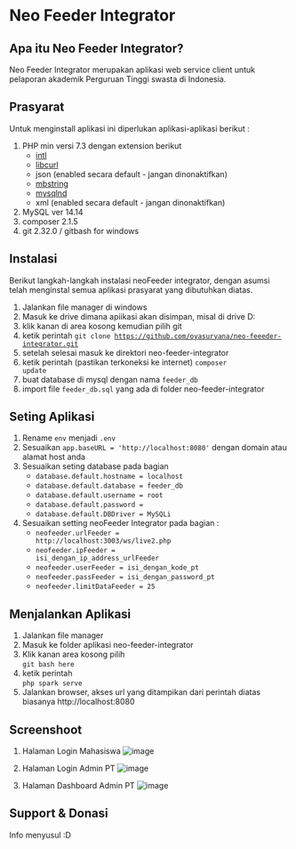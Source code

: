 # Neo Feeder Integrator

## Apa itu Neo Feeder Integrator?

Neo Feeder Integrator merupakan aplikasi web service client untuk pelaporan akademik Perguruan Tinggi swasta di Indonesia.


## Prasyarat
Untuk menginstall aplikasi ini diperlukan aplikasi-aplikasi berikut :
1. PHP min versi 7.3 dengan extension berikut 
	- [intl](http://php.net/manual/en/intl.requirements.php)
	- [libcurl](http://php.net/manual/en/curl.requirements.php) 
	- json (enabled secara default - jangan dinonaktifkan)
	- [mbstring](http://php.net/manual/en/mbstring.installation.php)
	- [mysqlnd](http://php.net/manual/en/mysqlnd.install.php)
	- xml (enabled secara default - jangan dinonaktifkan)
2. MySQL ver 14.14 
3. composer 2.1.5 
4. git 2.32.0 / gitbash for windows 


## Instalasi
Berikut langkah-langkah instalasi neoFeeder integrator, dengan asumsi telah menginstal semua aplikasi prasyarat yang dibutuhkan diatas.
1. Jalankan file manager di windows
2. Masuk ke drive dimana apiikasi akan disimpan, misal di drive D:
3. klik kanan di area kosong kemudian pilih git 
4. ketik perintah 
<code>git clone https://github.com/oyasuryana/neo-feeeder-integrator.git</code>
5. setelah selesai masuk ke direktori neo-feeder-integrator
6. ketik perintah (pastikan terkoneksi ke internet)
<code>composer update</code> 
7. buat database di mysql dengan nama <code>feeder_db</code>
8. import file <code>feeder_db.sql</code> yang ada di folder neo-feeder-integrator


## Seting Aplikasi

1. Rename `env` menjadi `.env` 
2. Sesuaikan  <code>app.baseURL = 'http://localhost:8080'</code> dengan domain atau alamat host anda
3. Sesuaikan seting database pada bagian
	* <code>database.default.hostname = localhost</code>
	* <code>database.default.database = feeder_db</code>
	* <code>database.default.username = root</code>
	* <code>database.default.password = </code>
	* <code>database.default.DBDriver = MySQLi</code>
4. Sesuaikan setting neoFeeder Integrator pada bagian :
	* <code>neofeeder.urlFeeder = http://localhost:3003/ws/live2.php</code>
	* <code>neofeeder.ipFeeder = isi_dengan_ip_address_urlFeeder</code>
	* <code>neofeeder.userFeeder = isi_dengan_kode_pt</code>
	* <code>neofeeder.passFeeder = isi_dengan_password_pt</code>
	* <code>neofeeder.limitDataFeeder = 25</code>

## Menjalankan Aplikasi

1. Jalankan file manager
2. Masuk ke folder aplikasi neo-feeder-integrator
3. Klik kanan area kosong pilih  
<code>git bash here</code>
4. ketik perintah   
<code>php spark serve</code>
5. Jalankan browser, akses url yang ditampikan dari perintah diatas biasanya http://localhost:8080

## Screenshoot
1. Halaman Login Mahasiswa 
![image](https://drive.google.com/uc?export=view&id=1BAsmCcY32rUeRx6x9jiLRKT4KOMTGcHd)

2. Halaman Login Admin PT
![image](https://drive.google.com/uc?export=view&id=1-Szvl8_TT1-XXXGn9sn3e7HGD6_ZiJDd)

3. Halaman Dashboard Admin PT
![image](https://drive.google.com/uc?export=view&id=1GoFSOCh94-AnshQVVgG-CRBRx8uOXdnv)



## Support & Donasi

Info menyusul :D
